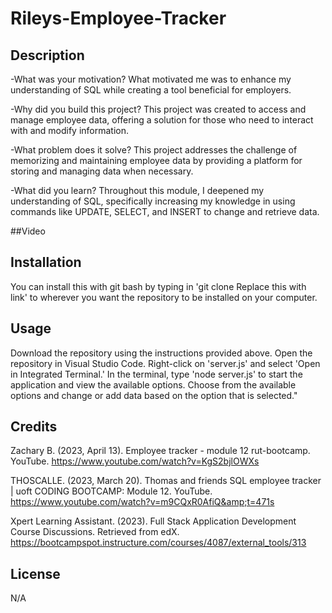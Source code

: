 # Rileys-Employee-Tracker

## Description
-What was your motivation? What motivated me was to enhance my understanding of SQL while creating a tool beneficial for employers.

-Why did you build this project? This project was created to access and manage employee data, offering a solution for those who need to interact with and modify information.

-What problem does it solve? This project addresses the challenge of memorizing and maintaining employee data by providing a platform for storing and managing data when necessary.

-What did you learn? Throughout this module, I deepened my understanding of SQL, specifically increasing my knowledge in using commands like UPDATE, SELECT, and INSERT to change and retrieve data.

##Video 

## Installation
You can install this with git bash by typing in 'git clone Replace this with link' to wherever you want the repository to be installed on your computer.

## Usage
Download the repository using the instructions provided above. Open the repository in Visual Studio Code. Right-click on 'server.js' and select 'Open in Integrated Terminal.' In the terminal, type 'node server.js' to start the application and view the available options. Choose from the available options and change or add data based on the option that is selected."

## Credits
Zachary B. (2023, April 13). Employee tracker - module 12 rut-bootcamp. YouTube. https://www.youtube.com/watch?v=KgS2bjlOWXs 

THOSCALLE. (2023, March 20). Thomas and friends SQL employee tracker | uoft CODING BOOTCAMP: Module 12. YouTube. https://www.youtube.com/watch?v=m9CQxR0AfiQ&amp;t=471s 

Xpert Learning Assistant. (2023). Full Stack Application Development Course Discussions. Retrieved from edX. https://bootcampspot.instructure.com/courses/4087/external_tools/313

## License
N/A
